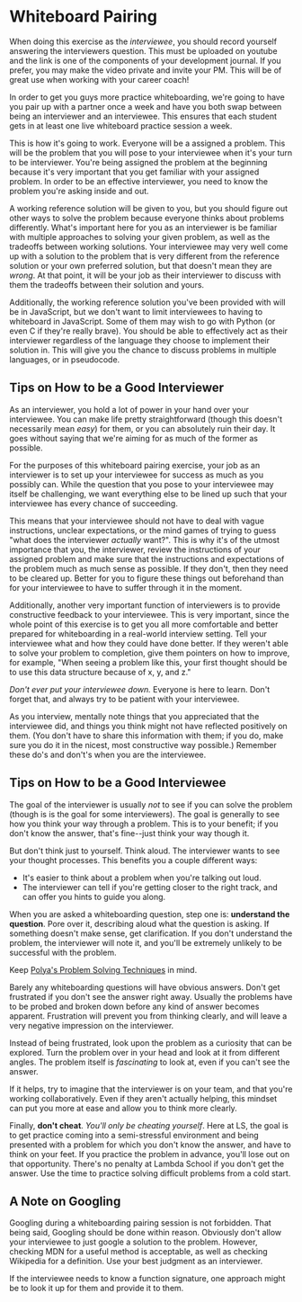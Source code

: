 # Whiteboard Pairing

When doing this exercise as the _interviewee_, you should record yourself answering the interviewers question. This must be uploaded on youtube and the link is one of the components of your development journal. If you prefer, you may make the video private and invite your PM. This will be of great use when working with your career coach!

In order to get you guys more practice whiteboarding, we're going to have you pair up with a partner once a week and have you both swap between being an interviewer and an interviewee. This ensures that each student gets in at least one live whiteboard practice session a week.

This is how it's going to work. Everyone will be a assigned a problem. This will be the problem that you will pose to your interviewee when it's your turn to be interviewer. You're being assigned the problem at the beginning because it's very important that you get familiar with your assigned problem. In order to be an effective interviewer, you need to know the problem you're asking inside and out.

A working reference solution will be given to you, but you should figure out other ways to solve the problem because everyone thinks about problems differently. What's important here for you as an interviewer is be familiar with multiple approaches to solving your given problem, as well as the tradeoffs between working solutions. Your interviewee may very well come up with a solution to the problem that is very different from the reference solution or your own preferred solution, but that doesn't mean they are _wrong_. At that point, it will be your job as their interviewer to discuss with them the tradeoffs between their solution and yours.

Additionally, the working reference solution you've been provided with will be in JavaScript, but we don't want to limit interviewees to having to whiteboard in JavaScript. Some of them may wish to go with Python (or even C if they're really brave). You should be able to effectively act as their interviewer regardless of the language they choose to implement their solution in. This will give you the chance to discuss problems in multiple languages, or in pseudocode.

## Tips on How to be a Good Interviewer

As an interviewer, you hold a lot of power in your hand over your interviewee. You can make life pretty straightforward (though this doesn't necessarily mean _easy_) for them, or you can absolutely ruin their day. It goes without saying that we're aiming for as much of the former as possible.

For the purposes of this whiteboard pairing exercise, your job as an interviewer is to set up your interviewee for success as much as you possibly can. While the question that you pose to your interviewee may itself be challenging, we want everything else to be lined up such that your interviewee has every chance of succeeding.

This means that your interviewee should not have to deal with vague instructions, unclear expectations, or the mind games of trying to guess "what does the interviewer _actually_ want?". This is why it's of the utmost importance that you, the interviewer, review the instructions of your assigned problem and make sure that the instructions and expectations of the problem much as much sense as possible. If they don't, then they need to be cleared up. Better for you to figure these things out beforehand than for your interviewee to have to suffer through it in the moment.

Additionally, another very important function of interviewers is to provide constructive feedback to your interviewee. This is very important, since the whole point of this exercise is to get you all more comfortable and better prepared for whiteboarding in a real-world interview setting. Tell your interviewee what and how they could have done better. If they weren't able to solve your problem to completion, give them pointers on how to improve, for example, "When seeing a problem like this, your first thought should be to use this data structure because of x, y, and z."

_Don't ever put your interviewee down._ Everyone is here to learn. Don't forget that, and always try to be patient with your interviewee.

As you interview, mentally note things that you appreciated that the interviewee did, and things you think might not have reflected positively on them. (You don't have to share this information with them; if you do, make sure you do it in the nicest, most constructive way possible.) Remember these do's and don't's when you are the interviewee.

## Tips on How to be a Good Interviewee

The goal of the interviewer is usually _not_ to see if you can solve the problem (though is is the goal for some interviewers). The goal is generally to see how you think your way through a problem. This is to your benefit; if you don't know the answer, that's fine--just think your way though it.

But don't think just to yourself. Think aloud. The interviewer wants to see your thought processes. This benefits you a couple different ways:

- It's easier to think about a problem when you're talking out loud.
- The interviewer can tell if you're getting closer to the right track, and can offer you hints to guide you along.

When you are asked a whiteboarding question, step one is: **understand the question**. Pore over it, describing aloud what the question is asking. If something doesn't make sense, get clarification. If you don't understand the problem, the interviewer will note it, and you'll be extremely unlikely to be successful with the problem.

Keep [Polya's Problem Solving Techniques](https://github.com/LambdaSchool/CS-Wiki/wiki/Polya%27s-Problem-Solving-Techniques) in mind.

Barely any whiteboarding questions will have obvious answers. Don't get frustrated if you don't see the answer right away. Usually the problems have to be probed and broken down before any kind of answer becomes apparent. Frustration will prevent you from thinking clearly, and will leave a very negative impression on the interviewer.

Instead of being frustrated, look upon the problem as a curiosity that can be explored. Turn the problem over in your head and look at it from different angles. The problem itself is _fascinating_ to look at, even if you can't see the answer.

If it helps, try to imagine that the interviewer is on your team, and that you're working collaboratively. Even if they aren't actually helping, this mindset can put you more at ease and allow you to think more clearly.

Finally, **don't cheat**. _You'll only be cheating yourself_. Here at LS, the goal is to get practice coming into a semi-stressful environment and being presented with a problem for which you don't know the answer, and have to think on your feet. If you practice the problem in advance, you'll lose out on that opportunity. There's no penalty at Lambda School if you don't get the answer. Use the time to practice solving difficult problems from a cold start.

## A Note on Googling

Googling during a whiteboarding pairing session is not forbidden. That being said, Googling should be done within reason. Obviously don't allow your interviewee to just google a solution to the problem. However, checking MDN for a useful method is acceptable, as well as checking Wikipedia for a definition. Use your best judgment as an interviewer.

If the interviewee needs to know a function signature, one approach might be to look it up for them and provide it to them.
